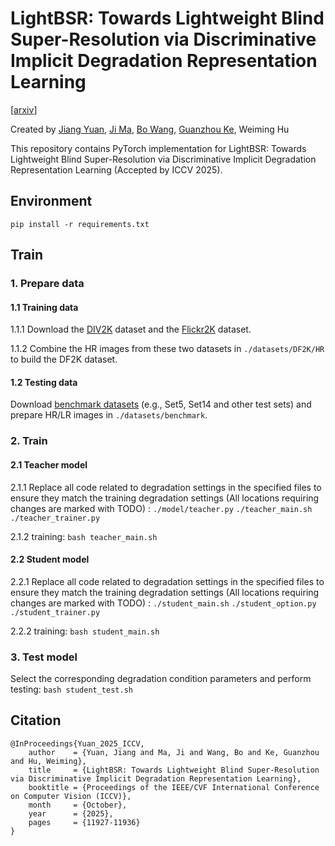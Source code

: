 # LightBSR: Towards Lightweight Blind Super-Resolution via Discriminative Implicit Degradation Representation Learning

[[arxiv](https://arxiv.org/abs/2506.22710)]

Created by [Jiang Yuan](https://github.com/Fieldhunter), [Ji Ma](https://github.com/MJ-NCEPU), [Bo Wang](https://github.com/wangbo2016), [Guanzhou Ke](https://github.com/Guanzhou-Ke), Weiming Hu

This repository contains PyTorch implementation for LightBSR: Towards Lightweight Blind Super-Resolution via Discriminative Implicit Degradation Representation Learning (Accepted by ICCV 2025).

## Environment
`pip install -r requirements.txt`

## Train
### 1. Prepare data 
#### 1.1 Training data
1.1.1 Download the [DIV2K](https://data.vision.ee.ethz.ch/cvl/DIV2K/)  dataset and the [Flickr2K](http://cv.snu.ac.kr/research/EDSR/Flickr2K.tar) dataset.

1.1.2 Combine the HR images from these two datasets in `./datasets/DF2K/HR` to build the DF2K dataset. 

#### 1.2 Testing data
Download [benchmark datasets](https://github.com/xinntao/BasicSR/blob/a19aac61b277f64be050cef7fe578a121d944a0e/docs/Datasets.md) (e.g., Set5, Set14 and other test sets) and prepare HR/LR images in `./datasets/benchmark`.

### 2. Train
#### 2.1 Teacher model
2.1.1 Replace all code related to degradation settings in the specified files to ensure they match the training degradation settings (All locations requiring changes are marked with TODO) :
`./model/teacher.py` `./teacher_main.sh` `./teacher_trainer.py`

2.1.2 training: `bash teacher_main.sh`

#### 2.2 Student model
2.2.1 Replace all code related to degradation settings in the specified files to ensure they match the training degradation settings (All locations requiring changes are marked with TODO) :
`./student_main.sh` `./student_option.py` `./student_trainer.py`

2.2.2 training: `bash student_main.sh`

### 3. Test model
Select the corresponding degradation condition parameters and perform testing: `bash student_test.sh`

## Citation
```
@InProceedings{Yuan_2025_ICCV,
    author    = {Yuan, Jiang and Ma, Ji and Wang, Bo and Ke, Guanzhou and Hu, Weiming},
    title     = {LightBSR: Towards Lightweight Blind Super-Resolution via Discriminative Implicit Degradation Representation Learning},
    booktitle = {Proceedings of the IEEE/CVF International Conference on Computer Vision (ICCV)},
    month     = {October},
    year      = {2025},
    pages     = {11927-11936}
}
```

